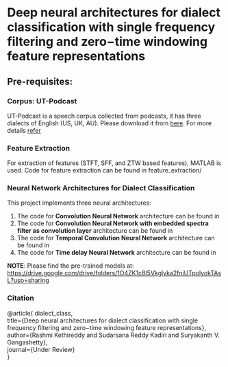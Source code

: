 
# Deep neural architectures for dialect classification with single frequency filtering and zero−time windowing feature representations

## Pre-requisites:

### Corpus: UT-Podcast
UT-Podcast is a speech corpus collected from podcasts, it has three dialects of English (US, UK, AU). Please download it from [here](https://crss.utdallas.edu/corpora/UT-Podcast/). For more details [refer](https://dl.acm.org/doi/abs/10.1016/j.specom.2015.12.004)


### Feature Extraction
For extraction of features (STFT, SFF, and ZTW based features), MATLAB is used. Code for feature extraction can be found in feature_extraction/

### Neural Network Architectures for Dialect Classification
This project implements three neural architectures:
1. The code for **Convolution Neural Network** architecture can be found in 
2. The code for **Convolution Neural Network with embedded spectra filter as convolution layer** architecture can be found in 
3. The code for **Temporal Convolution Neural Network** architecture can be found in
4. The code for **Time delay Neural Network** architecture can be found in

**NOTE**: Please find the pre-trained models at:
https://drive.google.com/drive/folders/1O4ZK1c8I5Vkglyka2fniUTpolyokTAsL?usp=sharing

### Citation

@article{ dialect_class, </br>
title={Deep neural architectures for dialect classification with single frequency filtering and  zero−time windowing feature representations}, </br>
    author={Rashmi Kethireddy and Sudarsana Reddy Kadiri and  Suryakanth V. Gangashetty}, </br>
    journal={Under Review} </br>
  }  

